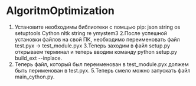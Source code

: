 # AlgoritmOptimization
1. Установите необходимы библиотеки с помщью pip:
json
string
os 
setuptools
Cython
nltk
string
re
ymystem3
2.После успешной установки файлов на свой ПК, 
необходимо переименовать файл test.pyx -> test_module.pyx
3.Теперь заходим в файл setup.py открываем терминал и теперь вводим команду
python setup.py build_ext --inplace. 
4. Теперь файл, который был переименован в test_module.pyx должем 
быть перименован в test.pyx.
5.Теперь смело можно запускать файл main_cython.py.
